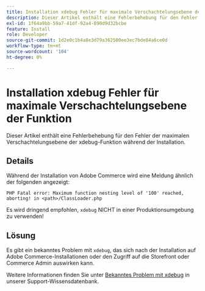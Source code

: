 ```yaml
---
title: Installation xdebug Fehler für maximale Verschachtelungsebene der Funktion
description: Dieser Artikel enthält eine Fehlerbehebung für den Fehler der maximalen Verschachtelungsebene der xdebug-Funktion während der Installation.
exl-id: 1f64a9bb-59a7-41df-92a4-890d9d32bcbe
feature: Install
role: Developer
source-git-commit: 1d2e0c1b4a8e3d79a362500ee3ec7bde84a6ce0d
workflow-type: tm+mt
source-wordcount: '104'
ht-degree: 0%

---
```


# Installation xdebug Fehler für maximale Verschachtelungsebene der Funktion

Dieser Artikel enthält eine Fehlerbehebung für den Fehler der maximalen Verschachtelungsebene der xdebug-Funktion während der Installation.

## Details

Während der Installation von Adobe Commerce wird eine Meldung ähnlich der folgenden angezeigt:

`PHP Fatal error: Maximum function nesting level of '100' reached, aborting! in <path>/ClassLoader.php`

Es wird dringend empfohlen, `xdebug` NICHT in einer Produktionsumgebung zu verwenden!

## Lösung

Es gibt ein bekanntes Problem mit `xdebug`, das sich nach der Installation auf Adobe Commerce-Installationen oder den Zugriff auf die Storefront oder Commerce Admin auswirken kann.

Weitere Informationen finden Sie unter [Bekanntes Problem mit xdebug](/help/troubleshooting/miscellaneous/known-issues-that-affect-installation.md) in unserer Support-Wissensdatenbank.
